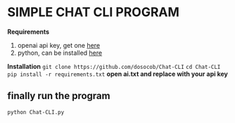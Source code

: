 # SIMPLE CHAT CLI PROGRAM

**Requirements**
1. openai api key, get one [here](https://platform.openai.com/)
2. python, can be installed [here](https://www.python.org/downloads/)  



**Installation**
`git clone https://github.com/dosocob/Chat-CLI`
`cd Chat-CLI`
`pip install -r requirements.txt`
**open ai.txt and replace with your api key**
## finally run the program
`python Chat-CLI.py`
